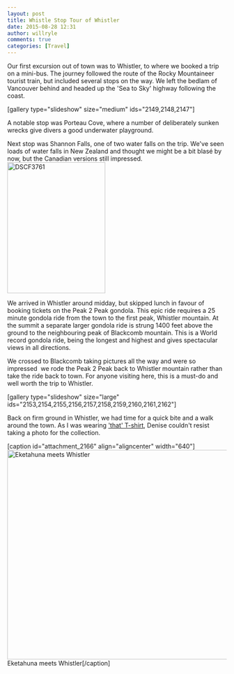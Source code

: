 ```yaml
---
layout: post
title: Whistle Stop Tour of Whistler
date: 2015-08-28 12:31
author: willryle
comments: true
categories: [Travel]
---
```

Our first excursion out of town was to Whistler, to where we booked a trip on a mini-bus. The journey followed the route of the Rocky Mountaineer tourist train, but included several stops on the way. We left the bedlam of Vancouver behind and headed up the 'Sea to Sky' highway following the coast.

<!--more-->

[gallery type="slideshow" size="medium" ids="2149,2148,2147"]

A notable stop was Porteau Cove, where a number of deliberately sunken wrecks give divers a good underwater playground.

Next stop was Shannon Falls, one of two water falls on the trip. We've seen loads of water falls in New Zealand and thought we might be a bit blasé by now, but the Canadian versions still impressed. <a href="https://willryle.files.wordpress.com/2015/08/dscf3761.jpg" target="_blank"><img class="alignleft wp-image-2151 size-medium" src="https://willryle.files.wordpress.com/2015/08/dscf3761.jpg?w=225" alt="DSCF3761" width="225" height="300" /></a>

We arrived in Whistler around midday, but skipped lunch in favour of booking tickets on the Peak 2 Peak gondola. This epic ride requires a 25 minute gondola ride from the town to the first peak, Whistler mountain. At the summit a separate larger gondola ride is strung 1400 feet above the ground to the neighbouring peak of Blackcomb mountain. This is a World record gondola ride, being the longest and highest and gives spectacular views in all directions.

We crossed to Blackcomb taking pictures all the way and were so impressed  we rode the Peak 2 Peak back to Whistler mountain rather than take the ride back to town. For anyone visiting here, this is a must-do and well worth the trip to Whistler.

[gallery type="slideshow" size="large" ids="2153,2154,2155,2156,2157,2158,2159,2160,2161,2162"]

Back on firm ground in Whistler, we had time for a quick bite and a walk around the town. As I was wearing <a href="https://willryle.wordpress.com/2013/09/01/by-eketahuna/" target="_blank">'that' T-shirt</a>, Denise couldn't resist taking a photo for the collection.

[caption id="attachment_2166" align="aligncenter" width="640"]<a href="https://willryle.files.wordpress.com/2015/08/dscf3826.jpg" target="_blank"><img class="wp-image-2166 size-large" src="https://willryle.files.wordpress.com/2015/08/dscf3826.jpg?w=640" alt="Eketahuna meets Whistler" width="640" height="480" /></a> Eketahuna meets Whistler[/caption]
